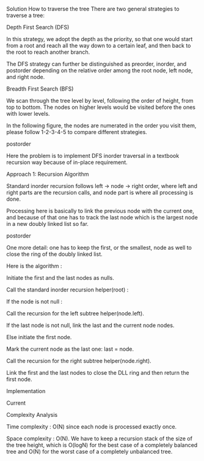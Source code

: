 Solution
How to traverse the tree
There are two general strategies to traverse a tree:

Depth First Search (DFS)

In this strategy, we adopt the depth as the priority, so that one would start from a root and reach all the way down to a certain leaf, and then back to the root to reach another branch.

The DFS strategy can further be distinguished as preorder, inorder, and postorder depending on the relative order among the root node, left node, and right node.

Breadth First Search (BFS)

We scan through the tree level by level, following the order of height, from top to bottom. The nodes on higher levels would be visited before the ones with lower levels.

In the following figure, the nodes are numerated in the order you visit them, please follow 1-2-3-4-5 to compare different strategies.

postorder

Here the problem is to implement DFS inorder traversal in a textbook recursion way because of in-place requirement.




Approach 1: Recursion
Algorithm

Standard inorder recursion follows left -> node -> right order, where left and right parts are the recursion calls, and node part is where all processing is done.

Processing here is basically to link the previous node with the current one, and because of that one has to track the last node which is the largest node in a new doubly linked list so far.

postorder

One more detail: one has to keep the first, or the smallest, node as well to close the ring of the doubly linked list.

Here is the algorithm :

Initiate the first and the last nodes as nulls.

Call the standard inorder recursion helper(root) :

If the node is not null :

Call the recursion for the left subtree helper(node.left).

If the last node is not null, link the last and the current node nodes.

Else initiate the first node.

Mark the current node as the last one: last = node.

Call the recursion for the right subtree helper(node.right).

Link the first and the last nodes to close the DLL ring and then return the first node.

Implementation

Current


Complexity Analysis

Time complexity : O(N) since each node is processed exactly once.

Space complexity : O(N). We have to keep a recursion stack of the size of the tree height, which is O(logN) for the best case of a completely balanced tree and O(N) for the worst case of a completely unbalanced tree.